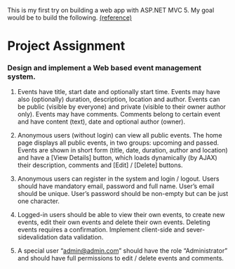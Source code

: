 This is my first try on building a web app with ASP.NET MVC 5. My goal would be to build the following. [(reference)](https://nakov.com/blog/2015/05/28/free-asp-net-mvc-hands-on-lab/)

# Project Assignment
### Design and implement a Web based event management system.

1. Events have title, start date and optionally start time. Events may have also (optionally) duration, description, location and author. Events can be public (visible by everyone) and private (visible to their owner author only). Events may have comments. Comments belong to certain event and have content (text), date and optional author (owner).

2. Anonymous users (without login) can view all public events. The home page displays all public events, in two groups: upcoming and passed. Events are shown in short form (title, date, duration, author and location) and have a [View Details] button, which loads dynamically (by AJAX) their description, comments and [Edit] / [Delete] buttons.

3. Anonymous users can register in the system and login / logout. Users should have mandatory email, password and full name. User’s email should be unique. User’s password should be non-empty but can be just one character.

4. Logged-in users should be able to view their own events, to create new events, edit their own events and delete their own events. Deleting events requires a confirmation. Implement client-side and sever-sidevalidation data validation.

5. A special user “admin@admin.com” should have the role “Administrator” and should have full permissions to edit / delete events and comments.

